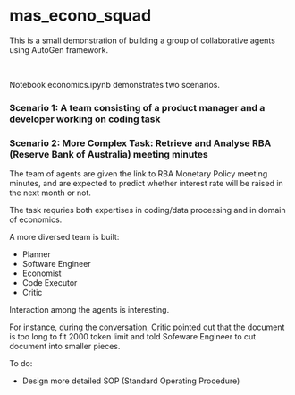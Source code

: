 # mas_econo_squad

This is a small demonstration of building a group of collaborative agents using AutoGen framework. 

<br>

Notebook economics.ipynb demonstrates two scenarios.

### Scenario 1: A team consisting of a product manager and a developer working on coding task


### Scenario 2: More Complex Task: Retrieve and Analyse RBA (Reserve Bank of Australia) meeting minutes

The team of agents are given the link to RBA Monetary Policy meeting minutes, and are expected to predict whether interest rate will be raised in the next month or not.

The task requries both expertises in coding/data processing and in domain of economics.

A more diversed team is built:
- Planner
- Software Engineer
- Economist
- Code Executor 
- Critic

Interaction among the agents is interesting.  

For instance, during the conversation, Critic pointed out that the document is too long to fit 2000 token limit and told Sofeware Engineer to cut document into smaller pieces.



To do: 
- Design more detailed SOP (Standard Operating Procedure)